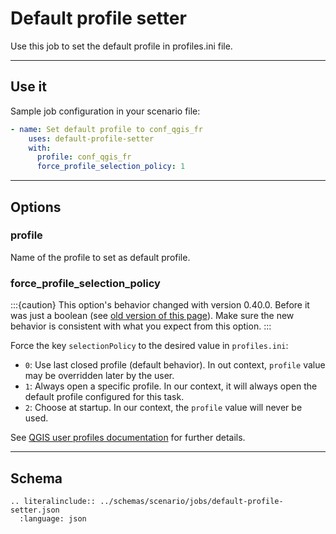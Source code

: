 # Default profile setter

Use this job to set the default profile in profiles.ini file.

----

## Use it

Sample job configuration in your scenario file:

```yaml
- name: Set default profile to conf_qgis_fr
    uses: default-profile-setter
    with:
      profile: conf_qgis_fr
      force_profile_selection_policy: 1
```

----

## Options

### profile

Name of the profile to set as default profile.

### force_profile_selection_policy

:::{caution}
This option's behavior changed with version 0.40.0. Before it was just a boolean (see [old version of this page](https://github.com/qgis-deployment/qgis-deployment-toolbelt-cli/blob/b878f3c124350c6b29cf3b1f27943720fdf3dccd/docs/jobs/default_profile_setter.md?plain=1#L27-L30)).
Make sure the new behavior is consistent with what you expect from this option.
:::

Force the key `selectionPolicy` to the desired value in `profiles.ini`:

* `0`: Use last closed profile (default behavior). In out context, `profile` value may be overridden later by the user.
* `1`: Always open a specific profile. In our context, it will always open the default profile configured for this task.
* `2`: Choose at startup. In our context, the `profile` value will never be used.

See [QGIS user profiles documentation](https://docs.qgis.org/latest/en/docs/user_manual/introduction/qgis_configuration.html#setting-user-profile) for further details.

----

## Schema

```{eval-rst}
.. literalinclude:: ../schemas/scenario/jobs/default-profile-setter.json
  :language: json
```
